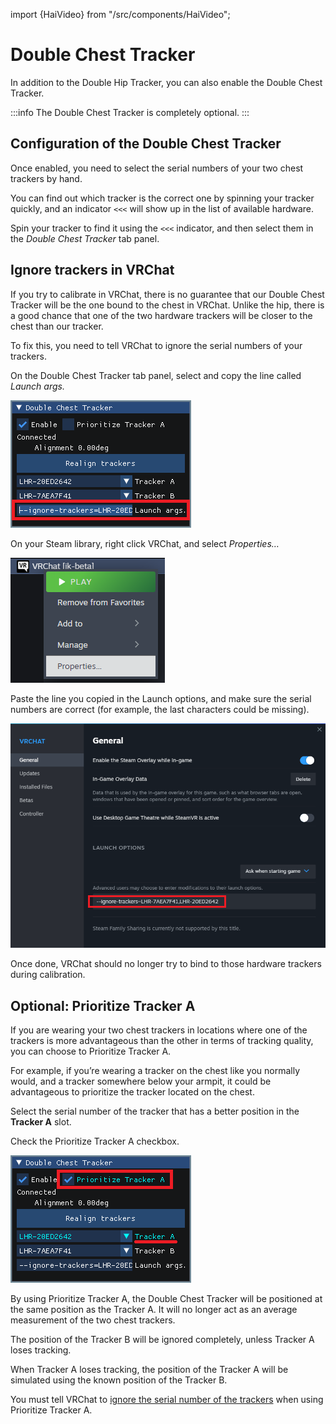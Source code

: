 ﻿import {HaiVideo} from "/src/components/HaiVideo";

# Double Chest Tracker

In addition to the Double Hip Tracker, you can also enable the Double Chest Tracker.

:::info
The Double Chest Tracker is completely optional.
:::

## Configuration of the Double Chest Tracker

Once enabled, you need to select the serial numbers of your two chest trackers by hand.

You can find out which tracker is the correct one by spinning your tracker quickly, and an indicator `<<<` will show up in the list of available hardware.

<HaiVideo src="./img/double-hip-tracker_pFdyyLdeVF.mp4"></HaiVideo>

Spin your tracker to find it using the `<<<` indicator, and then select them in the *Double Chest Tracker* tab panel.

## Ignore trackers in VRChat

If you try to calibrate in VRChat, there is no guarantee that our Double Chest Tracker will be the one bound to the chest in VRChat. Unlike the hip, there is a good chance that one of the two hardware trackers will be closer to the chest than our tracker.

To fix this, you need to tell VRChat to ignore the serial numbers of your trackers.

On the Double Chest Tracker tab panel, select and copy the line called *Launch args.*

![Untitled](img/Untitled.png)

On your Steam library, right click VRChat, and select *Properties…*

![Untitled](img/Untitled%201.png)

Paste the line you copied in the Launch options, and make sure the serial numbers are correct (for example, the last characters could be missing).

![Untitled](img/Untitled%202.png)

Once done, VRChat should no longer try to bind to those hardware trackers during calibration.

## Optional: Prioritize Tracker A

If you are wearing your two chest trackers in locations where one of the trackers is more advantageous than the other in terms of tracking quality, you can choose to Prioritize Tracker A.

For example, if you’re wearing a tracker on the chest like you normally would, and a tracker somewhere below your armpit, it could be advantageous to prioritize the tracker located on the chest.

<HaiVideo src="./img/doublechesttrackerprio-f.mp4"></HaiVideo>

Select the serial number of the tracker that has a better position in the **Tracker A** slot.

Check the Prioritize Tracker A checkbox.

![Untitled](img/Untitled%203.png)

By using Prioritize Tracker A, the Double Chest Tracker will be positioned at the same position as the Tracker A. It will no longer act as an average measurement of the two chest trackers.

The position of the Tracker B will be ignored completely, unless Tracker A loses tracking.

When Tracker A loses tracking, the position of the Tracker A will be simulated using the known position of the Tracker B.

You must tell VRChat to [ignore the serial number of the trackers](#ignore-trackers-in-vrchat) when using Prioritize Tracker A.